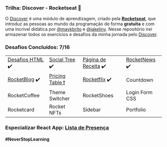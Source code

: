 ### Trilha: Discover - Rocketseat 🚀

O <a href="https://app.rocketseat.com.br/discover">Discover</a> é uma módulo de aprendizagem, criado pela <a target="_blank" href="https://www.rocketseat.com.br/"><b>Rocketseat</b></a>, que introduz as pessoas ao mundo da programação de forma <b>gratuita</b> e com uma incrível didática por <a target="_blank" href="https://github.com/maykbrito/maykbrito">@maykbrito</a> e <a href="https://github.com/jakeliny">@jakeliny</a>. Nesse repositório irei armazenar todos os exercícios e desafios da minha jornada pelo <a href="https://app.rocketseat.com.br/discover">Discover</a>.

### Desafios Concluídos: 7/16

<table>
    <tbody>
        <tr>
            <td><a target="_blank" href="https://luizfranzon.github.io/rocketseat-discover/desafios/Desafio%20HTML/01nav.html">Desafios HTML</a> ✔️</td>
            <td><a target="_blank" href="https://luizfranzon.github.io/rocketseat-discover/desafios/Social%20Tree/index.html">Social Tree</a> ✔️</td>
            <td><a target="_blank" href="https://luizfranzon.github.io/rocketseat-discover/desafios/P%C3%A1gina%20de%20Receitas/index.html">Página de Receita</a> ✔️</td>
            <td><a target="_blank" href="https://luizfranzon.github.io/rocketseat-discover/desafios/RocketNews/index.html">RocketNews</a> ✔️</td> 
        </tr>
        <tr>
            <td><a href="https://luizfranzon.github.io/rocketseat-discover/desafios/rocketBlog/index.html">RocketBlog</a> ✔️</td>
            <td><a href="https://luizfranzon.github.io/rocketseat-discover/desafios/Pricing%20Table/index.html">Pricing Table ❗</a></td>
            <td><a href="https://luizfranzon.github.io/rocketseat-discover/desafios/Rocketflix/index.html">Rocketflix</a> ✔️</td>
            <td>Countdown</td>
        </tr>
        <tr>
            <td>RocketCoffee</td>
            <td>Theme Switcher</td>
            <td>RocketShoes</td>
            <td>Login Form CSS</td>
        </tr>
        <tr>
            <td>Rocketcard</td>
            <td>Rocket NFTs</td>
            <td>Sidebar</td>
            <td>Portfolio</td>
        </tr>
    </tbody>
</table>

### Especializar React App: <a href="https://rocketseat-discover-react-app.vercel.app/">Lista de Presença</a>

#### #NeverStopLearning


